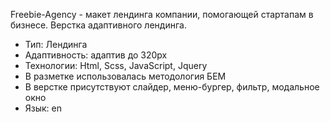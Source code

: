Freebie-Agency - макет лендинга компании, помогающей стартапам в бизнесе. Верстка адаптивного лендинга.

 - Тип: Лендинга
 - Адаптивность: адаптив до 320px
 - Технологии: Html, Scss, JavaScript, Jquery
 - В разметке использовалась методология БЕМ
 - В верстке присутствуют слайдер, меню-бургер, фильтр, модальное окно
 - Язык: en